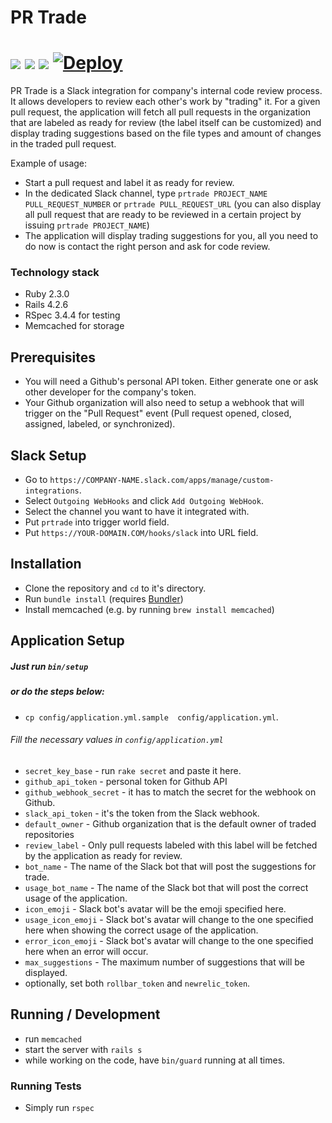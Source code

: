 # PR Trade
[![](http://img.shields.io/codeclimate/github/netguru/prtrade.svg?style=flat-square)](https://codeclimate.com/github/netguru/prtrade) [![](http://img.shields.io/codeclimate/coverage/github/netguru/prtrade.svg?style=flat-square)](https://codeclimate.com/github/netguru/prtrade) [![](http://img.shields.io/gemnasium/netguru/prtrade.svg?style=flat-square)](https://gemnasium.com/netguru/prtrade)
[![Deploy](https://www.herokucdn.com/deploy/button.svg)](https://heroku.com/deploy)
============

PR Trade is a Slack integration for company's internal code review process. It allows developers to review each other's work by "trading" it. For a given pull request, the application will fetch all pull requests in the organization that are labeled as ready for review (the label itself can be customized) and display trading suggestions based on the file types and amount of changes in the traded pull request.

Example of usage:
- Start a pull request and label it as ready for review.
- In the dedicated Slack channel, type ```prtrade PROJECT_NAME PULL_REQUEST_NUMBER``` or ```prtrade PULL_REQUEST_URL``` (you can also display all pull request that are ready to be reviewed in a certain project by issuing ```prtrade PROJECT_NAME```)
- The application will display trading suggestions for you, all you need to do now is contact the right person and ask for code review.

### Technology stack
- Ruby 2.3.0
- Rails 4.2.6
- RSpec 3.4.4 for testing
- Memcached for storage

## Prerequisites
- You will need a Github's personal API token. Either generate one or ask other developer for the company's token.
- Your Github organization will also need to setup a webhook that will trigger on the "Pull Request" event (Pull request opened, closed, assigned, labeled, or synchronized).

## Slack Setup
- Go to ```https://COMPANY-NAME.slack.com/apps/manage/custom-integrations```.
- Select ```Outgoing WebHooks``` and click ```Add Outgoing WebHook```.
- Select the channel you want to have it integrated with.
- Put ```prtrade``` into trigger world field.
- Put ```https://YOUR-DOMAIN.COM/hooks/slack``` into URL field.

## Installation
- Clone the repository and ```cd``` to it's directory.
- Run ```bundle install``` (requires [Bundler](http://bundler.io/))
- Install memcached (e.g. by running ```brew install memcached```)

## Application Setup
##### Just run ```bin/setup```
##### or do the steps below:
- ```cp config/application.yml.sample  config/application.yml```.

###### Fill the necessary values in ```config/application.yml```
- ```secret_key_base``` - run ```rake secret``` and paste it here.
- ```github_api_token``` - personal token for Github API
- ```github_webhook_secret``` - it has to match the secret for the webhook on Github.
- ```slack_api_token``` - it's the token from the Slack webhook.
- ```default_owner``` - Github organization that is the default owner of traded repositories
- ```review_label``` - Only pull requests labeled with this label will be fetched by the application as ready for review.
- ```bot_name``` - The name of the Slack bot that will post the suggestions for trade.
- ```usage_bot_name``` -  The name of the Slack bot that will post the correct usage of the application.
- ```icon_emoji``` - Slack bot's avatar will be the emoji specified here.
- ```usage_icon_emoji``` - Slack bot's avatar will change to the one specified here when showing the correct usage of the application.
- ```error_icon_emoji``` -  Slack bot's avatar will change to the one specified here when an error will occur.
- ```max_suggestions``` -  The maximum number of suggestions that will be displayed.
- optionally, set both ```rollbar_token``` and ```newrelic_token```.

## Running / Development
- run ```memcached```
- start the server with ```rails s```
- while working on the code, have ```bin/guard``` running at all times.

### Running Tests
- Simply run ```rspec```
